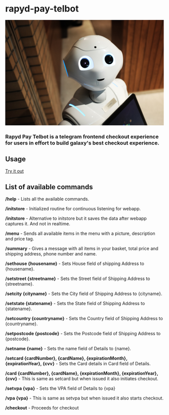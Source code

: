 # rapyd-pay-telbot

![aleximage](alex.jpg)


### Rapyd Pay Telbot is a telegram frontend checkout experience for users in effort to build galaxy's best checkout experience.

## Usage

[Try it out](https://telegram.me/RapydPBot)


## List of available commands

**/help** - Lists all the available commands.

**/initstore** - Initialized routine for continuous listening for webapp.

**/initstore** - Alternative to initstore but it saves the data after webapp captures it. And not in realtime.

**/menu** - Sends all available items in the menu with a picture, description and price tag.

**/summary** - Gives a message with all items in your basket, total price and shipping address, phone number and name.

**/sethouse {housename}** - Sets House field of shipping Address to {housename}.

**/setstreet {streetname}** - Sets the Street field of Shipping Address to {streetname}.

**/setcity {cityname}** - Sets the City field of Shipping Address to {cityname}.

**/setstate {statename}** - Sets the State field of Shipping Address to {statename}.

**/setcountry {countryname}** - Sets the Country field of Shipping Address to {countryname}.

**/setpostcode {postcode}** - Sets the Postcode field of Shipping Address to {postcode}.

**/setname {name}** - Sets the name field of Details to {name}.

**/setcard {cardNumber}, {cardName}, {expirationMonth}, {expirationYear}, {cvv}** - Sets the Card details in Card field of Details.

**/card {cardNumber}, {cardName}, {expirationMonth}, {expirationYear}, {cvv}** - This is same as setcard but when issued it also initiates checkout.

**/setvpa {vpa}** - Sets the VPA field of Details to {vpa}

**/vpa {vpa}** - This is same as setvpa but when issued it also starts checkout.

**/checkout** - Proceeds for checkout
